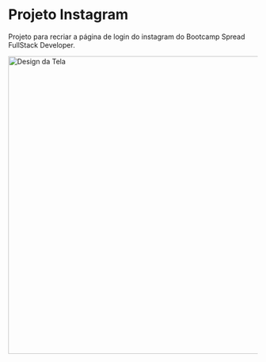 # Projeto Instagram
Projeto para recriar a página de login do instagram do Bootcamp Spread FullStack Developer.

<img align="center" alt="Design da Tela" height="auto" width="600" src="https://i.imgur.com/BheDWAN.png" />
